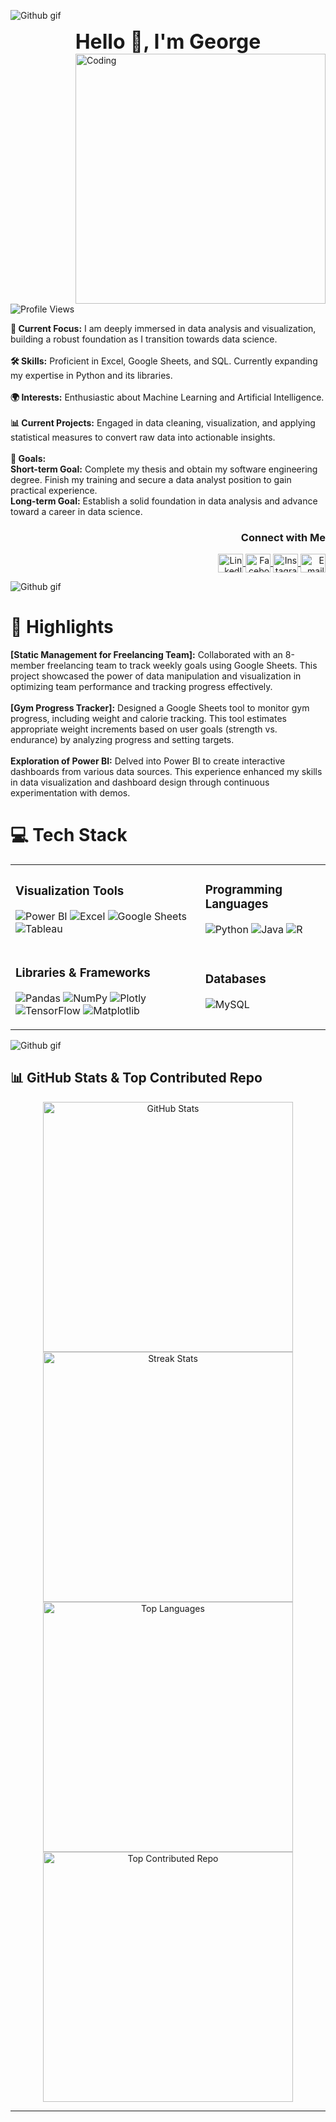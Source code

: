 ![Github gif](https://github.com/user-attachments/assets/f480b412-c424-416f-9d45-8f660dabb559)


<H1 align="center" style="font-size: 32px; margin: 0;">Hello 👋, I'm George</h1>

<img align="right" alt="Coding" width="400" src="https://cdn.myportfolio.com/2fcfcb103788251450a8304378dffded/a62c047f-8369-493c-ab14-71ef51bebc55_rw_1200.gif?h=e8c7ce55b326319eaca316cc1e74518f">
<p align="left">
  <img src="https://komarev.com/ghpvc/?username=georgeayad0577&label=Profile%20views&color=0e75b6&style=flat" alt="Profile Views"/>
</p>

 **🌟 Current Focus:** I am deeply immersed in data analysis and visualization, building a robust foundation as I transition towards data science.<br><br>
 **🛠️ Skills:** Proficient in Excel, Google Sheets, and SQL. Currently expanding my expertise in Python and its libraries.<br><br>
 **🌍 Interests:** Enthusiastic about Machine Learning and Artificial Intelligence.<br><br>
 **📊 Current Projects:** Engaged in data cleaning, visualization, and applying statistical measures to convert raw data into actionable insights.<br><br>
 **🎯 Goals:**<br> **Short-term Goal:** Complete my thesis and obtain my software engineering degree. Finish my training and secure a data analyst position to gain practical experience.<br> **Long-term Goal:** Establish a solid foundation in data analysis and advance toward a career in data science.

<h3 align="right">Connect with Me</h3>
<p align="right">
  <a href="https://www.linkedin.com/in/george-ayad-5ba84a194/" target="blank">
    <img align="center" src="https://raw.githubusercontent.com/rahuldkjain/github-profile-readme-generator/master/src/images/icons/Social/linked-in-alt.svg" alt="LinkedIn" height="30" width="40"/>
  </a>
  <a href="https://fb.com/george.ayad.5473" target="blank">
    <img align="center" src="https://raw.githubusercontent.com/rahuldkjain/github-profile-readme-generator/master/src/images/icons/Social/facebook.svg" alt="Facebook" height="30" width="40"/>
  </a>
  <a href="https://instagram.com/george_3yad" target="blank">
    <img align="center" src="https://raw.githubusercontent.com/rahuldkjain/github-profile-readme-generator/master/src/images/icons/Social/instagram.svg" alt="Instagram" height="30" width="40"/>
  </a>
  <a href="mailto:georgeayad3021@gmail.com" target="blank">
    <img align="center" src="https://img.shields.io/badge/Email-%23D14836?style=for-the-badge&logo=gmail&logoColor=white" alt="Email" height="30" width="40"/>
  </a>
</p>

![Github gif](https://user-images.githubusercontent.com/73097560/115834477-dbab4500-a447-11eb-908a-139a6edaec5c.gif)

<h1 align="left">🌟 Highlights</h1>
<p align="center">
  <ul style="list-style-type: none; padding: 0;">
    <li><strong>[Static Management for Freelancing Team]:</strong> Collaborated with an 8-member freelancing team to track weekly goals using Google Sheets. This project showcased the power of data manipulation and visualization in optimizing team performance and tracking progress effectively.</li><br>
    <li><strong>[Gym Progress Tracker]:</strong> Designed a Google Sheets tool to monitor gym progress, including weight and calorie tracking. This tool estimates appropriate weight increments based on user goals (strength vs. endurance) by analyzing progress and setting targets.</li><br>
    <li><strong>Exploration of Power BI:</strong> Delved into Power BI to create interactive dashboards from various data sources. This experience enhanced my skills in data visualization and dashboard design through continuous experimentation with demos.</li>
  </ul>
</p>

<h1 align="left">💻 Tech Stack</h1>

<table>
  <tr>
    <td>
      <h3>Visualization Tools</h3>
      <p>
        <img src="https://img.shields.io/badge/power_bi-F2C811?style=for-the-badge&logo=powerbi&logoColor=black" alt="Power BI" />
        <img src="https://img.shields.io/badge/Excel-217346?style=for-the-badge&logo=microsoft-excel&logoColor=white" alt="Excel" />
        <img src="https://img.shields.io/badge/Google_Sheets-34A853?style=for-the-badge&logo=google-sheets&logoColor=white" alt="Google Sheets" />
        <img src="https://img.shields.io/badge/Tableau-E97627?style=for-the-badge&logo=tableau&logoColor=white" alt="Tableau" />
      </p>
    </td>
    <td>
      <h3>Programming Languages</h3>
      <p>
        <img src="https://img.shields.io/badge/python-3670A0?style=for-the-badge&logo=python&logoColor=ffdd54" alt="Python" />
        <img src="https://img.shields.io/badge/java-%23ED8B00.svg?style=for-the-badge&logo=openjdk&logoColor=white" alt="Java" />
        <img src="https://img.shields.io/badge/r-%23276DC3.svg?style=for-the-badge&logo=r&logoColor=white" alt="R" />
      </p>
    </td>
  </tr>
  <tr>
    <td>
      <h3>Libraries & Frameworks</h3>
      <p>
        <img src="https://img.shields.io/badge/pandas-%23150458.svg?style=for-the-badge&logo=pandas&logoColor=white" alt="Pandas" />
        <img src="https://img.shields.io/badge/numpy-%23013243.svg?style=for-the-badge&logo=numpy&logoColor=white" alt="NumPy" />
        <img src="https://img.shields.io/badge/Plotly-%233F4F75.svg?style=for-the-badge&logo=plotly&logoColor=white" alt="Plotly" />
        <img src="https://img.shields.io/badge/TensorFlow-%23FF6F00.svg?style=for-the-badge&logo=TensorFlow&logoColor=white" alt="TensorFlow" />
        <img src="https://img.shields.io/badge/Matplotlib-%23ffffff.svg?style=for-the-badge&logo=Matplotlib&logoColor=black" alt="Matplotlib" />
      </p>
    </td>
    <td>
      <h3>Databases</h3>
      <p>
        <img src="https://img.shields.io/badge/mysql-4479A1.svg?style=for-the-badge&logo=mysql&logoColor=white" alt="MySQL" />
      </p>
    </td>
  </tr>
</table>

![Github gif](https://user-images.githubusercontent.com/73097560/115834477-dbab4500-a447-11eb-908a-139a6edaec5c.gif)

## 📊 GitHub Stats & Top Contributed Repo
<div align="center">
  <img src="https://github-readme-stats.vercel.app/api?username=georgeayad0577&theme=blue-green&hide_border=true&include_all_commits=false&count_private=false" alt="GitHub Stats" width="400"/>
  <img src="https://github-readme-streak-stats.herokuapp.com/?user=georgeayad0577&theme=blue-green&hide_border=true" alt="Streak Stats" width="400"/>
  <img src="https://github-readme-stats.vercel.app/api/top-langs/?username=georgeayad0577&theme=blue-green&hide_border=true&include_all_commits=false&count_private=false&layout=compact" alt="Top Languages" width="400"/>
  <img src="https://github-contributor-stats.vercel.app/api?username=georgeayad0577&limit=5&theme=blue-green&combine_all_yearly_contributions=true" alt="Top Contributed Repo" width="400"/>
</div>


---

<!-- Proudly created with GPRM ( https://gprm.itsvg.in ) -->
